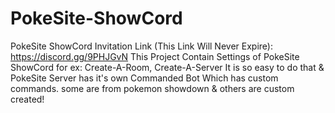 # PokeSite-ShowCord
PokeSite ShowCord Invitation Link (This Link Will Never Expire): https://discord.gg/9PHJGvN
This Project Contain Settings of PokeSite ShowCord for ex: Create-A-Room, Create-A-Server
It is so easy to do that & PokeSite Server has it's own Commanded Bot Which has custom commands. some are from pokemon showdown & others
are custom created!
